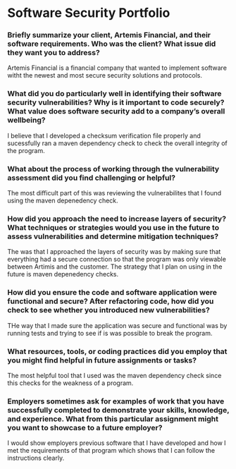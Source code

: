 # Software Security Portfolio

### Briefly summarize your client, Artemis Financial, and their software requirements. Who was the client? What issue did they want you to address?
Artemis Financial is a financial company that wanted to implement software witht the newest and most secure security solutions and protocols. 

### What did you do particularly well in identifying their software security vulnerabilities? Why is it important to code securely? What value does software security add to a company’s overall wellbeing?
I believe that I developed a checksum verification file properly and sucessfully ran a maven dependency check to check the overall integrity of the program. 

### What about the process of working through the vulnerability assessment did you find challenging or helpful?
The most difficult part of this was reviewing the vulnerabilites that I found using the maven depenedency check. 

### How did you approach the need to increase layers of security? What techniques or strategies would you use in the future to assess vulnerabilities and determine mitigation techniques?
The was that I approached the layers of security was by making sure that everything had a secure connection so that the program was only viewable between Artimis and the customer. The strategy that I plan on using in the future is maven depenedency checks. 

### How did you ensure the code and software application were functional and secure? After refactoring code, how did you check to see whether you introduced new vulnerabilities?
THe way that I made sure the application was secure and functional was by running tests and trying to see if is was possible to break the program. 

### What resources, tools, or coding practices did you employ that you might find helpful in future assignments or tasks?
The most helpful tool that I used was the maven dependency check since this checks for the weakness of a program. 

### Employers sometimes ask for examples of work that you have successfully completed to demonstrate your skills, knowledge, and experience. What from this particular assignment might you want to showcase to a future employer?
I would show employers previous software that I have developed and how I met the requirements of that program which shows that I can follow the instructions clearly.
